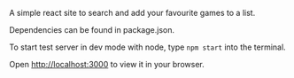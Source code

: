 A simple react site to search and add your favourite games to a list.

Dependencies can be found in package.json.

To start test server in dev mode with node, type `npm start` into the terminal.

Open [http://localhost:3000](http://localhost:3000) to view it in your browser.
